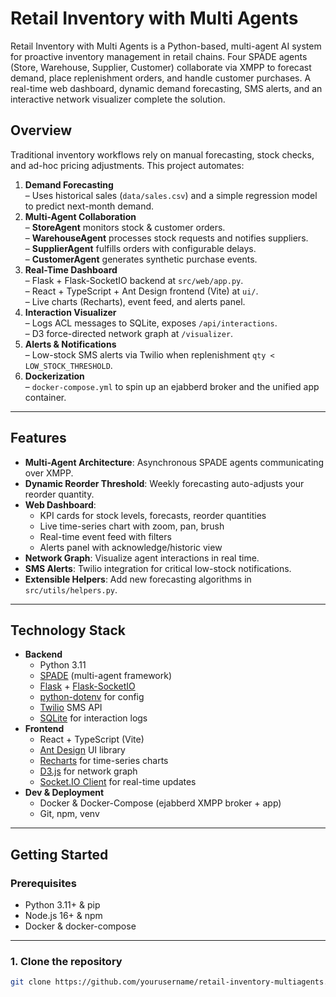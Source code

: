 # Retail Inventory with Multi Agents

Retail Inventory with Multi Agents is a Python-based, multi-agent AI system for proactive inventory management in retail chains. Four SPADE agents (Store, Warehouse, Supplier, Customer) collaborate via XMPP to forecast demand, place replenishment orders, and handle customer purchases. A real-time web dashboard, dynamic demand forecasting, SMS alerts, and an interactive network visualizer complete the solution.

## Overview

Traditional inventory workflows rely on manual forecasting, stock checks, and ad-hoc pricing adjustments. This project automates:

1. **Demand Forecasting**  
   – Uses historical sales (`data/sales.csv`) and a simple regression model to predict next-month demand.  
2. **Multi-Agent Collaboration**  
   – **StoreAgent** monitors stock & customer orders.  
   – **WarehouseAgent** processes stock requests and notifies suppliers.  
   – **SupplierAgent** fulfills orders with configurable delays.  
   – **CustomerAgent** generates synthetic purchase events.  
3. **Real-Time Dashboard**  
   – Flask + Flask-SocketIO backend at `src/web/app.py`.  
   – React + TypeScript + Ant Design frontend (Vite) at `ui/`.  
   – Live charts (Recharts), event feed, and alerts panel.  
4. **Interaction Visualizer**  
   – Logs ACL messages to SQLite, exposes `/api/interactions`.  
   – D3 force-directed network graph at `/visualizer`.  
5. **Alerts & Notifications**  
   – Low-stock SMS alerts via Twilio when replenishment `qty < LOW_STOCK_THRESHOLD`.  
6. **Dockerization**  
   – `docker-compose.yml` to spin up an ejabberd broker and the unified app container.

---

## Features

- **Multi-Agent Architecture**: Asynchronous SPADE agents communicating over XMPP.  
- **Dynamic Reorder Threshold**: Weekly forecasting auto-adjusts your reorder quantity.  
- **Web Dashboard**:  
  - KPI cards for stock levels, forecasts, reorder quantities  
  - Live time-series chart with zoom, pan, brush  
  - Real-time event feed with filters  
  - Alerts panel with acknowledge/historic view  
- **Network Graph**: Visualize agent interactions in real time.  
- **SMS Alerts**: Twilio integration for critical low-stock notifications.  
- **Extensible Helpers**: Add new forecasting algorithms in `src/utils/helpers.py`.

---

## Technology Stack

- **Backend**  
  - Python 3.11  
  - [SPADE](https://github.com/javipalanca/spade) (multi-agent framework)  
  - [Flask](https://flask.palletsprojects.com/) + [Flask-SocketIO](https://flask-socketio.readthedocs.io/)  
  - [python-dotenv](https://github.com/theskumar/python-dotenv) for config  
  - [Twilio](https://www.twilio.com/) SMS API  
  - [SQLite](https://sqlite.org/) for interaction logs  
- **Frontend**  
  - React + TypeScript (Vite)  
  - [Ant Design](https://ant.design/) UI library  
  - [Recharts](https://recharts.org/) for time-series charts  
  - [D3.js](https://d3js.org/) for network graph  
  - [Socket.IO Client](https://socket.io/) for real-time updates  
- **Dev & Deployment**  
  - Docker & Docker-Compose (ejabberd XMPP broker + app)  
  - Git, npm, venv

---

## Getting Started

### Prerequisites

- Python 3.11+ & pip  
- Node.js 16+ & npm  
- Docker & docker-compose

---

### 1. Clone the repository

```bash
git clone https://github.com/yourusername/retail-inventory-multiagents.git

